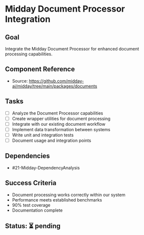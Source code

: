 # Midday Document Processor Integration

## Goal
Integrate the Midday Document Processor for enhanced document processing capabilities.

## Component Reference
- Source: https://github.com/midday-ai/midday/tree/main/packages/documents

## Tasks
- [ ] Analyze the Document Processor capabilities
- [ ] Create wrapper utilities for document processing
- [ ] Integrate with our existing document workflow
- [ ] Implement data transformation between systems
- [ ] Write unit and integration tests
- [ ] Document usage and integration points

## Dependencies
- #21-Midday-DependencyAnalysis

## Success Criteria
- Document processing works correctly within our system
- Performance meets established benchmarks
- 90% test coverage
- Documentation complete

## Status: ⏳ pending 